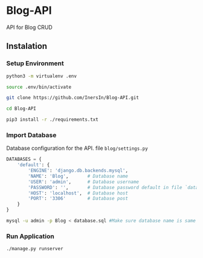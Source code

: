 # Blog-API
API for Blog CRUD

## Instalation

### Setup Environment
```sh
python3 -m virtualenv .env
```

```sh
source .env/bin/activate
```

```sh
git clone https://github.com/InersIn/Blog-API.git
```

```sh
cd Blog-API
```

```sh
pip3 install -r ./requirements.txt
```

### Import Database
Database configuration for the API. file ```blog/settings.py```
```py
DATABASES = {
    'default': {
        'ENGINE': 'django.db.backends.mysql',
        'NAME': 'Blog',       # Database name
        'USER': 'admin',      # Database username
        'PASSWORD': '',       # Database password default in file `database.sql` is empty
        'HOST': 'localhost',  # Database host
        'PORT': '3306'        # Database post
    }
}
```

```sh
mysql -u admin -p Blog < database.sql #Make sure database name is same as `settings.py`
```

### Run Application
```sh
./manage.py runserver
```
